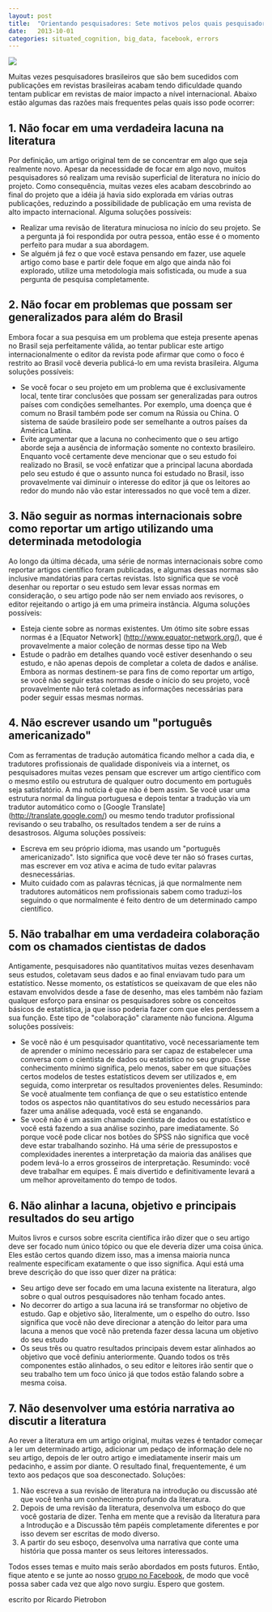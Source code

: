 ```yaml
---
layout: post
title:  "Orientando pesquisadores: Sete motivos pelos quais pesquisadores brasileiros podem ter dificuldade ao tentar publicar em revistas internacionais de alto impacto"
date:   2013-10-01
categories: situated_cognition, big_data, facebook, errors
---
```


<title>{{ page.title }}</title>

![](https://lh3.googleusercontent.com/-joKOP9Mu7Sw/UkLT_Zfc_II/AAAAAAAA4Ug/aAxdWZ-8kg8/w706-h353-no/fractal3.png)

Muitas vezes pesquisadores brasileiros que são bem sucedidos com publicações em revistas brasileiras acabam tendo dificuldade quando tentam publicar em revistas de maior impacto a nível internacional. Abaixo estão algumas das razões mais frequentes pelas quais isso pode ocorrer:

## 1. Não focar em uma verdadeira lacuna na literatura

Por definição, um artigo original tem de se concentrar em algo que seja realmente novo. Apesar da necessidade de focar em algo novo, muitos pesquisadores só realizam uma revisão superficial de literatura no início do projeto. Como consequência, muitas vezes eles acabam descobrindo ao final do projeto que a idéia já havia sido explorada em várias outras publicações, reduzindo a possibilidade de publicação em uma revista de alto impacto internacional. Alguma soluções possíveis:

* Realizar uma revisão de literatura minuciosa no início do seu projeto. Se a pergunta já foi respondida por outra pessoa, então esse é o momento perfeito para mudar a sua abordagem.
* Se alguém já fez o que você estava pensando em fazer, use aquele artigo como base e partir dele foque em algo que ainda não foi explorado, utilize uma metodologia mais sofisticada, ou mude a sua pergunta de pesquisa completamente.


## 2. Não focar em problemas que possam ser generalizados para além do Brasil

Embora focar a sua pesquisa em um problema que esteja presente apenas no Brasil seja perfeitamente válida, ao tentar publicar este artigo internacionalmente o editor da revista pode afirmar que como o foco é restrito ao Brasil você deveria publicá-lo em uma revista brasileira. Alguma soluções possíveis:

* Se você focar o seu projeto em um problema que é exclusivamente local, tente tirar conclusões que possam ser generalizadas para outros países com condições semelhantes. Por exemplo, uma doença que é comum no Brasil também pode ser comum na Rússia ou China. O sistema de saúde brasileiro pode ser semelhante a outros países da América Latina.
* Evite argumentar que a lacuna no conhecimento que o seu artigo aborde seja a ausência de informação somente no contexto brasileiro. Enquanto você certamente deve mencionar que o seu estudo foi realizado no Brasil, se você enfatizar que a principal lacuna abordada pelo seu estudo é que o assunto nunca foi estudado no Brasil, isso provavelmente vai diminuir o interesse do editor já que os leitores ao redor do mundo não vão estar interessados no que você tem a dizer.


## 3. Não seguir as normas internacionais sobre como reportar um artigo utilizando uma determinada metodologia

Ao longo da última década, uma série de normas internacionais sobre como reportar artigos científico foram publicadas, e algumas dessas normas são inclusive mandatórias para certas revistas. Isto significa que se você desenhar ou reportar o seu estudo sem levar essas normas em consideração, o seu artigo pode não ser nem enviado aos revisores, o editor rejeitando o artigo já em uma primeira instância. Alguma soluções possíveis:

* Esteja ciente sobre as normas existentes. Um ótimo site sobre essas normas é a [Equator Network] (http://www.equator-network.org/), que é provavelmente a maior coleção de normas desse tipo na Web
* Estude o padrão em detalhes quando você estiver desenhando o seu estudo, e não apenas depois de completar a coleta de dados e análise. Embora as normas destinem-se para fins de como reportar um artigo, se você não seguir estas normas desde o início do seu projeto, você provavelmente não terá coletado as informações necessárias para poder seguir essas mesmas normas.


## 4. Não escrever usando um "português americanizado"

Com as ferramentas de tradução automática ficando melhor a cada dia, e tradutores profissionais de qualidade disponíveis via a internet, os pesquisadores muitas vezes pensam que escrever um artigo científico com o mesmo estilo ou estrutura de qualquer outro documento em português seja satisfatório. A má notícia é que não é bem assim. Se você usar uma estrutura normal da língua portuguesa e depois tentar a tradução via um tradutor automático como o [Google Translate] (http://translate.google.com/) ou mesmo tendo tradutor profissional revisando o seu trabalho, os resultados tendem a ser de ruins a desastrosos. Alguma soluções possíveis:

* Escreva em seu próprio idioma, mas usando um "português americanizado". Isto significa que você deve ter não só frases curtas, mas escrever em voz ativa e acima de tudo evitar palavras desnecessárias.
* Muito cuidado com as palavras técnicas, já que normalmente nem tradutores automáticos nem profissionais sabem como traduzi-los seguindo o que normalmente é feito dentro de um determinado campo científico.


## 5. Não trabalhar em uma verdadeira colaboração com os chamados cientistas de dados

Antigamente, pesquisadores não quantitativos muitas vezes desenhavam seus estudos, coletavam seus dados e ao final enviavam tudo para um estatístico. Nesse momento, os estatísticos se queixavam de que eles não estavam envolvidos desde a fase de desenho, mas eles também não faziam qualquer esforço para ensinar os pesquisadores sobre os conceitos básicos de estatística, ja que isso poderia fazer com que eles perdessem a sua função. Este tipo de "colaboração" claramente não funciona. Alguma soluções possíveis:

* Se você não é um pesquisador quantitativo, você necessariamente tem de aprender o mínimo necessário para ser capaz de estabelecer uma conversa com o cientista de dados ou estatístico no seu grupo. Esse conhecimento mínimo significa, pelo menos, saber em que situações certos modelos de testes estatísticos devem ser utilizados e, em seguida, como interpretar os resultados provenientes deles. Resumindo: Se você atualmente tem confiança de que o seu estatístico entende todos os aspectos não quantitativos do seu estudo necessários para fazer uma análise adequada, você está se enganando.
* Se você não é um assim chamado cientista de dados ou estatístico e você está fazendo a sua análise sozinho, pare imediatamente. Só porque você pode clicar nos botões do SPSS não significa que você deve estar trabalhando sozinho. Há uma série de pressupostos e complexidades inerentes a interpretação da maioria das análises que podem levá-lo a erros grosseiros de interpretação. Resumindo: você deve trabalhar em equipes. É mais divertido e definitivamente levará a um melhor aproveitamento do tempo de todos.


## 6. Não alinhar a lacuna, objetivo e principais resultados do seu artigo

Muitos livros e cursos sobre escrita científica irão dizer que o seu artigo deve ser focado num único tópico ou que ele deveria dizer uma coisa única. Eles estão certos quando dizem isso, mas a imensa maioria nunca realmente especificam exatamente o que isso significa. Aqui está uma breve descrição do que isso quer dizer na prática:

* Seu artigo deve ser focado em uma lacuna existente na literatura, algo sobre o qual outros pesquisadores não tenham focado antes.
* No decorrer do artigo a sua lacuna irá se transformar no objetivo de estudo. Gap e objetivo são, literalmente, um o espelho do outro. Isso significa que você não deve direcionar a atenção do leitor para uma lacuna a menos que você não pretenda fazer dessa lacuna um objetivo do seu estudo
* Os seus três ou quatro resultados principais devem estar alinhados ao objetivo que você definiu anteriormente. Quando todos os três componentes estão alinhados, o seu editor e leitores irão sentir que o seu trabalho tem um foco único já que todos estão falando sobre a mesma coisa. 



## 7. Não desenvolver uma estória narrativa ao discutir a literatura

Ao rever a literatura em um artigo original, muitas vezes é tentador começar a ler um determinado artigo, adicionar um pedaço de informação dele no seu artigo, depois de ler outro artigo e imediatamente inserir mais um pedacinho, e assim por diante. O resultado final, frequentemente, é um texto aos pedaços que soa desconectado. Soluções:

1. Não escreva a sua revisão de literatura na introdução ou discussão até que você tenha um conhecimento profundo da literatura.
2. Depois de uma revisão da literatura, desenvolva um esboço do que você gostaria de dizer. Tenha em mente que a revisão da literatura para a Introdução e a Discussão têm papéis completamente diferentes e por isso devem ser escritas de modo diverso.
3. A partir do seu esboço, desenvolva uma narrativa que conte uma história que possa manter os seus leitores interessados.


Todos esses temas e muito mais serão abordados em posts futuros. Então, fique atento e se junte ao nosso [grupo no Facebook](https://www.facebook.com/groups/170343223157225/), de modo que você possa saber cada vez que algo novo surgiu. Espero que gostem.

escrito por Ricardo Pietrobon